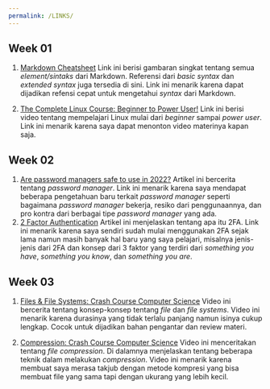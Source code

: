 ```yaml
---
permalink: /LINKS/
---
```


## Week 01

1. [Markdown Cheatsheet](https://www.markdownguide.org/cheat-sheet/)
   Link ini berisi gambaran singkat tentang semua _element/sintaks_ dari Markdown. Referensi dari _basic syntax_ dan _extended syntax_ juga tersedia di sini. Link ini menarik karena dapat dijadikan refensi cepat untuk mengetahui _syntax_ dari Markdown.

2. [The Complete Linux Course: Beginner to Power User!](https://youtu.be/wBp0Rb-ZJak)
   Link ini berisi video tentang mempelajari Linux mulai dari _beginner_ sampai _power user_. Link ini menarik karena saya dapat menonton video materinya kapan saja.

## Week 02

1. [Are password managers safe to use in 2022?](https://cybernews.com/best-password-managers/are-password-managers-safe/)
   Artikel ini bercerita tentang _password manager_. Link ini menarik karena saya mendapat beberapa pengetahuan baru terkait _password manager_ seperti bagaimana _password manager_ bekerja, resiko dari penggunaannya, dan pro kontra dari berbagai tipe _password manager_ yang ada.
2. [2 Factor Authentication](https://authy.com/what-is-2fa/)
   Artikel ini menjelaskan tentang apa itu 2FA. Link ini menarik karena saya sendiri sudah mulai menggunakan 2FA sejak lama namun masih banyak hal baru yang saya pelajari, misalnya jenis-jenis dari 2FA dan konsep dari 3 faktor yang terdiri dari _something you have_, _something you know_, dan _something you are_.
   
## Week 03

1. [Files & File Systems: Crash Course Computer Science](https://youtu.be/KN8YgJnShPM)
   Video ini bercerita tentang konsep-konsep tentang _file_ dan _file systems_. Video ini menarik karena durasinya yang tidak terlalu panjang namun isinya cukup lengkap. Cocok untuk dijadikan bahan pengantar dan review materi.
   
2. [Compression: Crash Course Computer Science](https://youtu.be/OtDxDvCpPL4)
   Video ini menceritakan tentang _file compression_. Di dalamnya menjelaskan tentang beberapa teknik dalam melakukan _compression_. Video ini menarik karena membuat saya merasa takjub dengan metode kompresi yang bisa membuat file yang sama tapi dengan ukurang yang lebih kecil.
